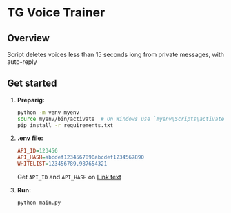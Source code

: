 # TG Voice Trainer

## Overview

Script deletes voices less than 15 seconds long from private messages, with auto-reply

## Get started

1. **Preparig:**
    ```bash
    python -m venv myenv
    source myenv/bin/activate  # On Windows use `myenv\Scripts\activate`
    pip install -r requirements.txt
    ```

2. **.env file:**
    ```ini
    API_ID=123456
    API_HASH=abcdef1234567890abcdef1234567890
    WHITELIST=123456789,987654321
    ```

    Get `API_ID` and `API_HASH` on [Link text](my.telegram.org)

3. **Run:**
   ```bash
   python main.py
   ```
